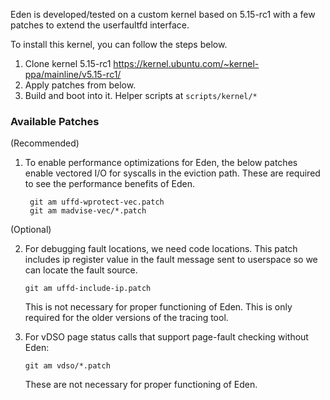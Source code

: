 Eden is developed/tested on a custom kernel based on 5.15-rc1 
with a few patches to extend the userfaultfd interface.


To install this kernel, you can follow the steps below.
1. Clone kernel 5.15-rc1
    https://kernel.ubuntu.com/~kernel-ppa/mainline/v5.15-rc1/
2. Apply patches from below.
3. Build and boot into it. Helper scripts at `scripts/kernel/*`

### Available Patches


(Recommended)

1. To enable performance optimizations for Eden, the below patches 
   enable vectored I/O for syscalls in the eviction path. These 
   are required to see the performance benefits of Eden.
   ```
    git am uffd-wprotect-vec.patch
    git am madvise-vec/*.patch
   ```

(Optional)

2. For debugging fault locations, we need code locations. This 
    patch includes ip register value in the fault message sent 
    to userspace so we can locate the fault source. 
    ```
    git am uffd-include-ip.patch
    ```
    This is not necessary for proper functioning of Eden. This is 
    only required for the older versions of the tracing tool.

3. For vDSO page status calls that support page-fault checking without Eden:
    ```
    git am vdso/*.patch
    ```
    These are not necessary for proper functioning of Eden.

